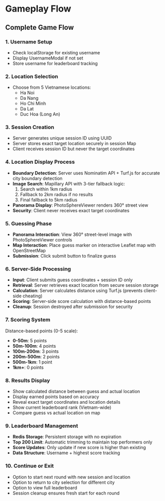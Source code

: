 # Gameplay Flow

## Complete Game Flow

### 1. Username Setup
- Check localStorage for existing username
- Display UsernameModal if not set
- Store username for leaderboard tracking

### 2. Location Selection
- Choose from 5 Vietnamese locations:
  - Ha Noi
  - Da Nang
  - Ho Chi Minh
  - Da Lat
  - Duc Hoa (Long An)

### 3. Session Creation
- Server generates unique session ID using UUID
- Server stores exact target location securely in session Map
- Client receives session ID but never the target coordinates

### 4. Location Display Process
- **Boundary Detection**: Server uses Nominatim API + Turf.js for accurate city boundary detection
- **Image Search**: Mapillary API with 3-tier fallback logic:
  1. Search within 1km radius
  2. Fallback to 2km radius if no results
  3. Final fallback to 5km radius
- **Panorama Display**: PhotoSphereViewer renders 360° street view
- **Security**: Client never receives exact target coordinates

### 5. Guessing Phase
- **Panorama Interaction**: View 360° street-level image with PhotoSphereViewer controls
- **Map Interaction**: Place guess marker on interactive Leaflet map with OpenStreetMap
- **Submission**: Click submit button to finalize guess

### 6. Server-Side Processing
- **Input**: Client submits guess coordinates + session ID only
- **Retrieval**: Server retrieves exact location from secure session storage
- **Calculation**: Server calculates distance using Turf.js (prevents client-side cheating)
- **Scoring**: Server-side score calculation with distance-based points
- **Cleanup**: Session destroyed after submission for security

### 7. Scoring System
Distance-based points (0-5 scale):
- **0-50m**: 5 points
- **50m-100m**: 4 points  
- **100m-200m**: 3 points
- **200m-500m**: 2 points
- **500m-1km**: 1 point
- **1km+**: 0 points

### 8. Results Display
- Show calculated distance between guess and actual location
- Display earned points based on accuracy
- Reveal exact target coordinates and location details
- Show current leaderboard rank (Vietnam-wide)
- Compare guess vs actual location on map

### 9. Leaderboard Management
- **Redis Storage**: Persistent storage with no expiration
- **Top 200 Limit**: Automatic trimming to maintain top performers only
- **Score Updates**: Only update if new score is higher than existing
- **Data Structure**: Username + highest score tracking

### 10. Continue or Exit
- Option to start next round with new session and location
- Option to return to city selection for different city
- Option to view full leaderboard
- Session cleanup ensures fresh start for each round
